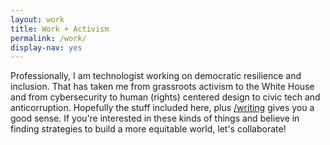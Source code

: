 ```yaml
---
layout: work
title: Work + Activism
permalink: /work/
display-nav: yes
---
```

Professionally, I am technologist working on democratic resilience and inclusion. That has taken me from grassroots activism to the White House and from cybersecurity to human (rights) centered design to civic tech and anticorruption. Hopefully the stuff included here, plus <a href="/writing">/writing</a> gives you a good sense. If you're interested in these kinds of things and believe in finding strategies to build a more equitable world, let's collaborate!
